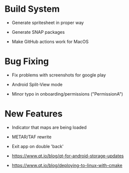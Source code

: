 # Build System

* Generate spritesheet in proper way

* Generate SNAP packages

* Make GitHub actions work for MacOS


# Bug Fixing

* Fix problems with screenshots for google play

* Android Split-View mode

* Minor typo in onboarding/permissions ("PermissionA")


# New Features

* Indicator that maps are being loaded

* METAR/TAF rewrite

* Exit app on double 'back'

* https://www.qt.io/blog/qt-for-android-storage-updates

* https://www.qt.io/blog/deploying-to-linux-with-cmake
